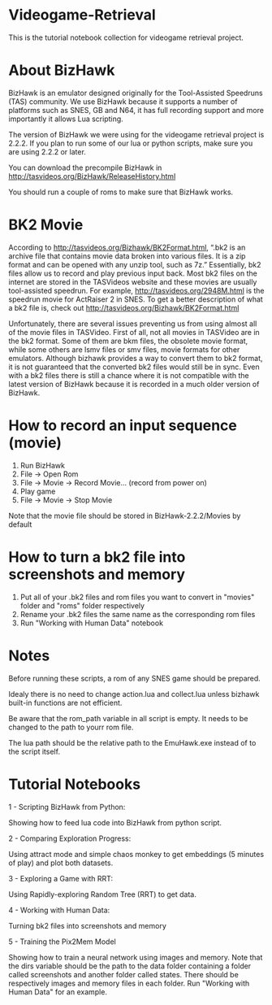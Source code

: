 # Videogame-Retrieval

This is the tutorial notebook collection for videogame retrieval project.

# About BizHawk

BizHawk is an emulator designed originally for the Tool-Assisted Speedruns (TAS) community. We use BizHawk because it supports a number of platforms such as SNES, GB and N64, it has full recording support and more importantly it allows Lua scripting. 

The version of BizHawk we were using for the videogame retrieval project is 2.2.2. If you plan to run some of our lua or python scripts, make sure you are using 2.2.2 or later.

You can download the precompile BizHawk in http://tasvideos.org/BizHawk/ReleaseHistory.html

You should run a couple of roms to make sure that BizHawk works.

# BK2 Movie

According to http://tasvideos.org/Bizhawk/BK2Format.html, “.bk2 is an archive file that contains movie data broken into various files. It is a zip format and can be opened with any unzip tool, such as 7z.” Essentially, bk2 files allow us to record and play previous input back. Most bk2 files on the internet are stored in the TASVideos website and these movies are usually tool-assisted speedrun. For example, http://tasvideos.org/2948M.html is the speedrun movie for ActRaiser 2 in SNES. To get a better description of what a bk2 file is, check out http://tasvideos.org/Bizhawk/BK2Format.html

Unfortunately, there are several issues preventing us from using almost all of the movie files in TASVideo. First of all, not all movies in TASVideo are in the bk2 format. Some of them are bkm files, the obsolete movie format, while some others are lsmv files or smv files, movie formats for other emulators. Although bizhawk provides a way to convert them to bk2 format, it is not guaranteed that the converted bk2 files would still be in sync. Even with a bk2 files there is still a chance where it is not compatible with the latest version of BizHawk because it is recorded in a much older version of BizHawk.

# How to record an input sequence (movie)

1. Run BizHawk
2. File -> Open Rom
3. File -> Movie -> Record Movie... (record from power on)
4. Play game
5. File -> Movie -> Stop Movie

Note that the movie file should be stored in BizHawk-2.2.2/Movies by default

# How to turn a bk2 file into screenshots and memory

1. Put all of your .bk2 files and rom files you want to convert in "movies" folder and "roms" folder respectively
2. Rename your .bk2 files the same name as the corresponding rom files
3. Run "Working with Human Data" notebook

# Notes

Before running these scripts, a rom of any SNES game should be prepared.

Idealy there is no need to change action.lua and collect.lua unless bizhawk built-in functions are not efficient.

Be aware that the rom_path variable in all script is empty. It needs to be changed to the path to yourr rom file.

The lua path should be the relative path to the EmuHawk.exe instead of to the script itself.

# Tutorial Notebooks

1 - Scripting BizHawk from Python:

Showing how to feed lua code into BizHawk from python script.

2 - Comparing Exploration Progress:

Using attract mode and simple chaos monkey to get embeddings (5 minutes of play) and plot both datasets.

3 - Exploring a Game with RRT:

Using Rapidly-exploring Random Tree (RRT) to get data.

4 - Working with Human Data:

Turning bk2 files into screenshots and memory

5 - Training the Pix2Mem Model

Showing how to train a neural network using images and memory. Note that the dirs variable should be the path to the data folder containing a folder called screenshots and another folder called states. There should be respectively images and memory files in each folder. Run "Working with Human Data" for an example.

